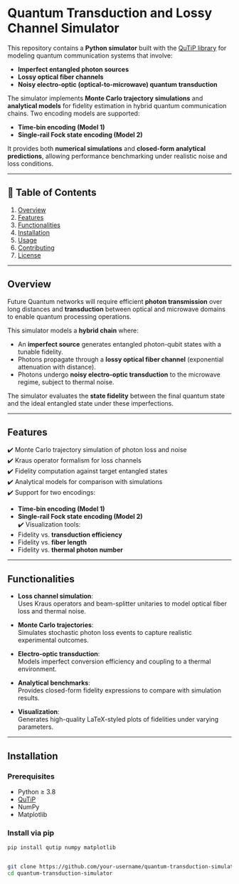 
# Quantum Transduction and Lossy Channel Simulator

This repository contains a **Python simulator** built with the [QuTiP library](http://qutip.org/) for modeling quantum communication systems that involve:

- **Imperfect entangled photon sources**  
- **Lossy optical fiber channels**  
- **Noisy electro-optic (optical-to-microwave) quantum transduction**

The simulator implements **Monte Carlo trajectory simulations** and **analytical models** for fidelity estimation in hybrid quantum communication chains. Two encoding models are supported:
- **Time-bin encoding (Model 1)**
- **Single-rail Fock state encoding (Model 2)**

It provides both **numerical simulations** and **closed-form analytical predictions**, allowing performance benchmarking under realistic noise and loss conditions.  

---

## 📑 Table of Contents

1. [Overview](#overview)  
2. [Features](#features)  
3. [Functionalities](#functionalities)  
4. [Installation](#installation)  
5. [Usage](#usage)  
6. [Contributing](#contributing)  
7. [License](#license)  

---

## Overview

Future Quantum networks will require efficient **photon transmission** over long distances and **transduction** between optical and microwave domains to enable quantum processing operations.  

This simulator models a **hybrid chain** where:
- An **imperfect source** generates entangled photon-qubit states with a tunable fidelity.
- Photons propagate through a **lossy optical fiber channel** (exponential attenuation with distance).
- Photons undergo **noisy electro-optic transduction** to the microwave regime, subject to thermal noise.  

The simulator evaluates the **state fidelity** between the final quantum state and the ideal entangled state under these imperfections.

---

## Features

✔️ Monte Carlo trajectory simulation of photon loss and noise  
✔️ Kraus operator formalism for loss channels  
✔️ Fidelity computation against target entangled states  
✔️ Analytical models for comparison with simulations  
✔️ Support for two encodings:
- **Time-bin encoding (Model 1)**
- **Single-rail Fock state encoding (Model 2)**  
✔️ Visualization tools:
- Fidelity vs. **transduction efficiency**  
- Fidelity vs. **fiber length**  
- Fidelity vs. **thermal photon number**

---

## Functionalities

- **Loss channel simulation**:  
  Uses Kraus operators and beam-splitter unitaries to model optical fiber loss and thermal noise.  

- **Monte Carlo trajectories**:  
  Simulates stochastic photon loss events to capture realistic experimental outcomes.  

- **Electro-optic transduction**:  
  Models imperfect conversion efficiency and coupling to a thermal environment.  

- **Analytical benchmarks**:  
  Provides closed-form fidelity expressions to compare with simulation results.  

- **Visualization**:  
  Generates high-quality LaTeX-styled plots of fidelities under varying parameters.  

---

## Installation

### Prerequisites
- Python ≥ 3.8  
- [QuTiP](http://qutip.org/)  
- NumPy  
- Matplotlib  

### Install via pip
```bash
pip install qutip numpy matplotlib


git clone https://github.com/your-username/quantum-transduction-simulator.git
cd quantum-transduction-simulator
